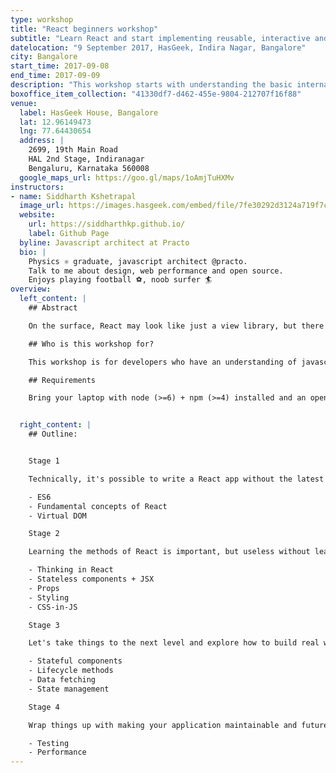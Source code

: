 ```yaml
---
type: workshop
title: "React beginners workshop"
subtitle: "Learn React and start implementing reusable, interactive and stateful UI components"
datelocation: "9 September 2017, HasGeek, Indira Nagar, Bangalore"
city: Bangalore
start_time: 2017-09-08
end_time: 2017-09-09
description: "This workshop starts with understanding the basic internals of React before exploring how to \"think in React\", best practices and solutions to real problems that you will experience while building an application."
boxoffice_item_collection: "41330df7-d462-455e-9804-212707f16f88"
venue:
  label: HasGeek House, Bangalore
  lat: 12.96149473
  lng: 77.64430654
  address: |
    2699, 19th Main Road
    HAL 2nd Stage, Indiranagar
    Bengaluru, Karnataka 560008
  google_maps_url: https://goo.gl/maps/1oAmjTuHXMv
instructors:
- name: Siddharth Kshetrapal
  image_url: https://images.hasgeek.com/embed/file/7fe30292d3124a719f7cf163c1fff962
  website:
    url: https://siddharthkp.github.io/
    label: Github Page
  byline: Javascript architect at Practo
  bio: |
    Physics ⚛️ graduate, javascript architect @practo.
    Talk to me about design, web performance and open source.
    Enjoys playing football ⚽️, noob surfer 🏄
overview:
  left_content: |
    ## Abstract

    On the surface, React may look like just a view library, but there is big ecosystem that revolves around it. This workshop starts with understanding the basic internals of React before exploring how to \"think in React\", best practices and solutions to real problems that you will experience while building an application.

    ## Who is this workshop for?

    This workshop is for developers who have an understanding of javascript, looking to get started with React or moving from a different framework like angular, ember, etc.

    ## Requirements

    Bring your laptop with node (>=6) + npm (>=4) installed and an open mind :)


  right_content: |
    ## Outline:


    Stage 1

    Technically, it's possible to write a React app without the latest version of JavaScript, but it won't be easy. We'll learn the good parts that make it easier to write maintainable code with React. Let's also find the reason behind React's popularity, what makes it so good?

    - ES6
    - Fundamental concepts of React
    - Virtual DOM

    Stage 2

    Learning the methods of React is important, but useless without learning how to "think in React". Let's understand the patterns that make your components extremely reusable and your application more declarative.

    - Thinking in React
    - Stateless components + JSX
    - Props
    - Styling
    - CSS-in-JS

    Stage 3

    Let's take things to the next level and explore how to build real world applications that handle state and deal with data. If you have heard of state management libraries like redux or mobx, you'll learn how and more importantly when to use them to get the maximum benefit.

    - Stateful components
    - Lifecycle methods
    - Data fetching
    - State management

    Stage 4

    Wrap things up with making your application maintainable and future proof with testing. This is also where we explore potential performance bottlenecks that infest React applications.

    - Testing
    - Performance
---
```


